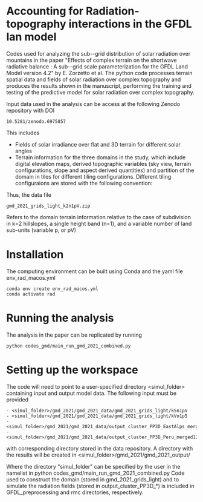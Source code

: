 # Accounting for Radiation-topography interactions in the GFDL lan model

Codes used for analyzing the sub--grid distribution of solar radiation over mountains in the paper "Effects of complex terrain on the shortwave radiative balance : A sub--grid scale parameterization for the GFDL Land Model version 4.2" by E. Zorzetto et al. The python code processes terrain spatial data and fields of solar radiation over complex topography and produces the results shown in the manuscript, performing the training and testing of the predictive model for solar radiation over complex topography.

Input data used in the analysis can be access at the following Zenodo repository with DOI

```
10.5281/zenodo.6975857
```
This includes
- Fields of solar irradiance over flat and 3D terrain for different solar angles
- Terrain information for the three domains in the study, which include digital elevation maps, derived topographic variables (sky view, terrain configurations, slope and aspect derived quantities) and partition of the domain in tiles for different tiling configurations. Different tiling configuraions are stored with the following convention:

Thus, the data file 
```
gmd_2021_grids_light_k2n1pV.zip
```
Refers to the domain terrain information relative to the case of subdivision in k=2 hillslopes, a single height band (n=1), and a variable number of land sub-units (variable p, or pV)

# Installation


The computing environment can be built using Conda and the yaml file env_rad_macos.yml

```
conda env create env_rad_macos.yml
conda activate rad
```


# Running the analysis

The analysis in the paper can be replicated by running 
 

```
python codes_gmd/main_run_gmd_2021_combined.py
```


# Setting up the workspace

The code will need to point to a user-specified directory <simul_folder> containing input and output model data. The following input must be provided

    - <simul_folder>/gmd_2021/gmd_2021_data/gmd_2021_grids_light/k5n1pV
    - <simul_folder>/gmd_2021/gmd_2021_data/gmd_2021_grids_light/kVn1p5
    - <simul_folder>/gmd_2021/gmd_2021_data/output_cluster_PP3D_EastAlps_merged123456
    - <simul_folder>/gmd_2021/gmd_2021_data/output_cluster_PP3D_Peru_merged123456

with corresponding directory stored in the data repository.
A directory with the results will be created in <simul_folder>/gmd_2021/gmd_2021_output/

Where the directory "simul_folder" can be specified by the user in the namelist in python codes_gmd/main_run_gmd_2021_combined.py
Code used to construct the domain (stored in gmd_2021_grids_light) and to simulate the radiation fields (stored in output_cluster_PP3D_*) is included in GFDL_preprocessing and rmc directories, respectively.


